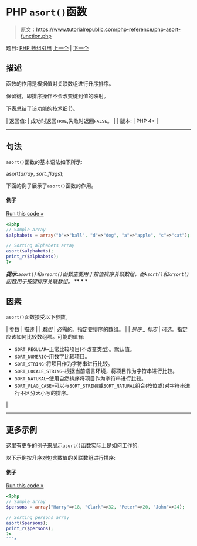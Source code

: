 # PHP `asort()`函数

> 原文：<https://www.tutorialrepublic.com/php-reference/php-asort-function.php>

题目: [PHP 数组引用](php-array-functions.php) [上一个](php-arsort-function.php) | [下一个](php-compact-function.php)

## 描述

函数的作用是根据值对关联数组进行升序排序。

保留键，即排序操作不会改变键到值的映射。

下表总结了该功能的技术细节。

| 返回值: | 成功时返回`TRUE`,失败时返回`FALSE`。 |
| 版本: | PHP 4+ |

* * *

## 句法

`asort()`函数的基本语法如下所示:

asort(*array*, *sort_flags*);

下面的例子展示了`asort()`函数的作用。

#### 例子

[Run this code »](../codelab.php?topic=php&file=sort-an-associative-array-by-value-in-ascending-order "Run this code to view the output")

```php
<?php
// Sample array
$alphabets = array("b"=>"ball", "d"=>"dog", "a"=>"apple", "c"=>"cat");

// Sorting alphabets array
asort($alphabets);
print_r($alphabets);
?>
```

 ***提示:**`asort()`和`arsort()`函数主要用于按值排序关联数组，而`ksort()`和`krsort()`函数用于按键排序关联数组。*  ** * *

## 因素

`asort()`函数接受以下参数。

| 参数 | 描述 |
| *数组* | 必需的。指定要排序的数组。 |
| *排序 _ 标志* | 可选。指定应该如何比较数组项。可能的值有:

*   `SORT_REGULAR`–正常比较项目(不改变类型)。默认值。
*   `SORT_NUMERIC`–用数字比较项目。
*   `SORT_STRING`–将项目作为字符串进行比较。
*   `SORT_LOCALE_STRING`–根据当前语言环境，将项目作为字符串进行比较。
*   `SORT_NATURAL`–使用自然排序将项目作为字符串进行比较。
*   `SORT_FLAG_CASE`–可以与`SORT_STRING`或`SORT_NATURAL`组合(按位或)对字符串进行不区分大小写的排序。

 |

* * *

## 更多示例

这里有更多的例子来展示`asort()`函数实际上是如何工作的:

以下示例按升序对包含数值的关联数组进行排序:

#### 例子

[Run this code »](../codelab.php?topic=php&file=sort-an-array-by-value-maintaining-key-value-association "Run this code to view the output")

```php
<?php
// Sample array
$persons = array("Harry"=>18, "Clark"=>32, "Peter"=>20, "John"=>24);

// Sorting persons array
asort($persons);
print_r($persons);
?>
```*